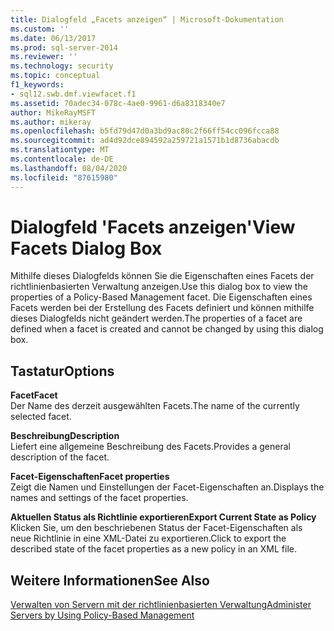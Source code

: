 ```yaml
---
title: Dialogfeld „Facets anzeigen“ | Microsoft-Dokumentation
ms.custom: ''
ms.date: 06/13/2017
ms.prod: sql-server-2014
ms.reviewer: ''
ms.technology: security
ms.topic: conceptual
f1_keywords:
- sql12.swb.dmf.viewfacet.f1
ms.assetid: 70adec34-078c-4ae0-9961-d6a8318340e7
author: MikeRayMSFT
ms.author: mikeray
ms.openlocfilehash: b5fd79d47d0a3bd9ac80c2f66ff54cc096fcca88
ms.sourcegitcommit: ad4d92dce894592a259721a1571b1d8736abacdb
ms.translationtype: MT
ms.contentlocale: de-DE
ms.lasthandoff: 08/04/2020
ms.locfileid: "87615980"
---
```

# <a name="view-facets-dialog-box"></a><span data-ttu-id="38e60-102">Dialogfeld 'Facets anzeigen'</span><span class="sxs-lookup"><span data-stu-id="38e60-102">View Facets Dialog Box</span></span>
  <span data-ttu-id="38e60-103">Mithilfe dieses Dialogfelds können Sie die Eigenschaften eines Facets der richtlinienbasierten Verwaltung anzeigen.</span><span class="sxs-lookup"><span data-stu-id="38e60-103">Use this dialog box to view the properties of a Policy-Based Management facet.</span></span> <span data-ttu-id="38e60-104">Die Eigenschaften eines Facets werden bei der Erstellung des Facets definiert und können mithilfe dieses Dialogfelds nicht geändert werden.</span><span class="sxs-lookup"><span data-stu-id="38e60-104">The properties of a facet are defined when a facet is created and cannot be changed by using this dialog box.</span></span>  
  
## <a name="options"></a><span data-ttu-id="38e60-105">Tastatur</span><span class="sxs-lookup"><span data-stu-id="38e60-105">Options</span></span>  
 <span data-ttu-id="38e60-106">**Facet**</span><span class="sxs-lookup"><span data-stu-id="38e60-106">**Facet**</span></span>  
 <span data-ttu-id="38e60-107">Der Name des derzeit ausgewählten Facets.</span><span class="sxs-lookup"><span data-stu-id="38e60-107">The name of the currently selected facet.</span></span>  
  
 <span data-ttu-id="38e60-108">**Beschreibung**</span><span class="sxs-lookup"><span data-stu-id="38e60-108">**Description**</span></span>  
 <span data-ttu-id="38e60-109">Liefert eine allgemeine Beschreibung des Facets.</span><span class="sxs-lookup"><span data-stu-id="38e60-109">Provides a general description of the facet.</span></span>  
  
 <span data-ttu-id="38e60-110">**Facet-Eigenschaften**</span><span class="sxs-lookup"><span data-stu-id="38e60-110">**Facet properties**</span></span>  
 <span data-ttu-id="38e60-111">Zeigt die Namen und Einstellungen der Facet-Eigenschaften an.</span><span class="sxs-lookup"><span data-stu-id="38e60-111">Displays the names and settings of the facet properties.</span></span>  
  
 <span data-ttu-id="38e60-112">**Aktuellen Status als Richtlinie exportieren**</span><span class="sxs-lookup"><span data-stu-id="38e60-112">**Export Current State as Policy**</span></span>  
 <span data-ttu-id="38e60-113">Klicken Sie, um den beschriebenen Status der Facet-Eigenschaften als neue Richtlinie in eine XML-Datei zu exportieren.</span><span class="sxs-lookup"><span data-stu-id="38e60-113">Click to export the described state of the facet properties as a new policy in an XML file.</span></span>  
  
## <a name="see-also"></a><span data-ttu-id="38e60-114">Weitere Informationen</span><span class="sxs-lookup"><span data-stu-id="38e60-114">See Also</span></span>  
 [<span data-ttu-id="38e60-115">Verwalten von Servern mit der richtlinienbasierten Verwaltung</span><span class="sxs-lookup"><span data-stu-id="38e60-115">Administer Servers by Using Policy-Based Management</span></span>](administer-servers-by-using-policy-based-management.md)  
  
  
